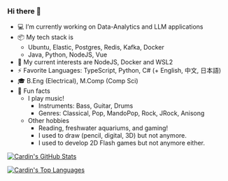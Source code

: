 ### Hi there 👋

- 💻 I’m currently working on Data-Analytics and LLM applications
- 📦 My tech stack is
    + Ubuntu, Elastic, Postgres, Redis, Kafka, Docker
    + Java, Python, NodeJS, Vue
- 🌱 My current interests are NodeJS, Docker and WSL2
- ⚡ Favorite Languages: TypeScript, Python, C# (+ English, 中文, 日本語)
- 🎓 B.Eng (Electrical), M.Comp (Comp Sci)
- 🎨 Fun facts
    + I play music!
       - Instruments: Bass, Guitar, Drums
       - Genres: Classical, Pop, MandoPop, Rock, JRock, Anisong
    + Other hobbies
       - Reading, freshwater aquariums, and gaming!
       - I used to draw (pencil, digital, 3D) but not anymore.
       - I used to develop 2D Flash games but not anymore either.

[![Cardin's GitHub Stats](https://github-readme-stats.vercel.app/api?username=cardin)](https://github.com/anuraghazra/github-readme-stats)

[![Cardin's Top Languages](https://github-readme-stats.vercel.app/api/top-langs/?username=cardin&layout=compact)](https://github.com/anuraghazra/github-readme-stats)
<!--
**cardin/cardin** is a ✨ _special_ ✨ repository because its `README.md` (this file) appears on your GitHub profile.

Here are some ideas to get you started:

- 🔭 I’m currently working on ...
- 🌱 I’m currently learning ...
- 👯 I’m looking to collaborate on ...
- 🤔 I’m looking for help with ...
- 💬 Ask me about ...
- 📫 How to reach me: ...
- 😄 Pronouns: ...
- ⚡ Fun fact: ...
-->
